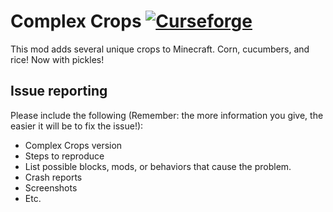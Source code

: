 # Complex Crops [![Curseforge](http://cf.way2muchnoise.eu/full_complex-crops_downloads.svg)](https://minecraft.curseforge.com/projects/complex-crops)
This mod adds several unique crops to Minecraft. Corn, cucumbers, and rice! Now with pickles!

## Issue reporting
Please include the following (Remember: the more information you give, the easier it will be to fix the issue!):

* Complex Crops version
* Steps to reproduce
* List possible blocks, mods, or behaviors that cause the problem.
* Crash reports
* Screenshots
* Etc.
